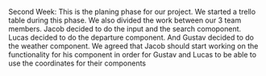 Second Week: This is the planing phase for our project. We started a trello table during this phase. We also divided the work between our 3 team members. Jacob decided to do the input and the search comoponent. Lucas decided to do the departure component. And Gustav decided to do the weather component. We agreed that Jacob should start working on the functionality for his component in order for Gustav and Lucas to be able to use the coordinates for their components
